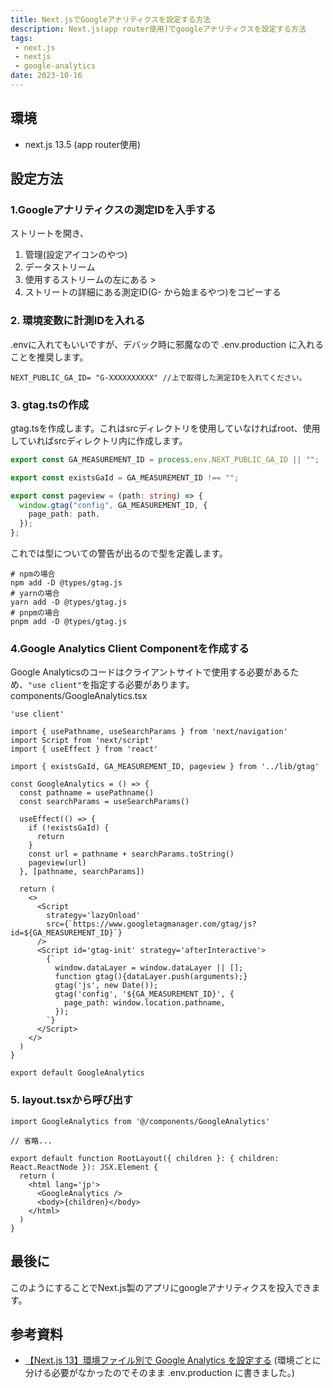 ```yaml
---
title: Next.jsでGoogleアナリティクスを設定する方法
description: Next.js(app router使用)でgoogleアナリティクスを設定する方法
tags:
 - next.js
 - nextjs
 - google-analytics
date: 2023-10-16
---
```


## 環境

- next.js 13.5 (app router使用)

## 設定方法
### 1.Googleアナリティクスの測定IDを入手する

ストリートを開き、
1. 管理(設定アイコンのやつ)
2. データストリーム
3. 使用するストリームの左にある >
4. ストリートの詳細にある測定ID(G- から始まるやつ)をコピーする

### 2. 環境変数に計測IDを入れる
.envに入れてもいいですが、デバック時に邪魔なので .env.production に入れることを推奨します。

```
NEXT_PUBLIC_GA_ID= "G-XXXXXXXXXX" //上で取得した測定IDを入れてください。
```

### 3. gtag.tsの作成
gtag.tsを作成します。これはsrcディレクトリを使用していなければroot、使用していればsrcディレクトリ内に作成します。

```ts
export const GA_MEASUREMENT_ID = process.env.NEXT_PUBLIC_GA_ID || "";

export const existsGaId = GA_MEASUREMENT_ID !== "";

export const pageview = (path: string) => {
  window.gtag("config", GA_MEASUREMENT_ID, {
    page_path: path,
  });
};
```
これでは型についての警告が出るので型を定義します。
```bach
# npmの場合
npm add -D @types/gtag.js
# yarnの場合
yarn add -D @types/gtag.js
# pnpmの場合
pnpm add -D @types/gtag.js
```

### 4.Google Analytics Client Componentを作成する
Google Analyticsのコードはクライアントサイトで使用する必要があるため、`"use client"`を指定する必要があります。
components/GoogleAnalytics.tsx
```tsx
'use client'

import { usePathname, useSearchParams } from 'next/navigation'
import Script from 'next/script'
import { useEffect } from 'react'

import { existsGaId, GA_MEASUREMENT_ID, pageview } from '../lib/gtag'

const GoogleAnalytics = () => {
  const pathname = usePathname()
  const searchParams = useSearchParams()

  useEffect(() => {
    if (!existsGaId) {
      return
    }
    const url = pathname + searchParams.toString()
    pageview(url)
  }, [pathname, searchParams])

  return (
    <>
      <Script
        strategy='lazyOnload'
        src={`https://www.googletagmanager.com/gtag/js?id=${GA_MEASUREMENT_ID}`}
      />
      <Script id='gtag-init' strategy='afterInteractive'>
        {`
          window.dataLayer = window.dataLayer || [];
          function gtag(){dataLayer.push(arguments);}
          gtag('js', new Date());
          gtag('config', '${GA_MEASUREMENT_ID}', {
            page_path: window.location.pathname,
          });
        `}
      </Script>
    </>
  )
}

export default GoogleAnalytics
```
### 5. layout.tsxから呼び出す

```tsx
import GoogleAnalytics from '@/components/GoogleAnalytics'

// 省略...

export default function RootLayout({ children }: { children: React.ReactNode }): JSX.Element {
  return (
    <html lang='jp'>
      <GoogleAnalytics />
      <body>{children}</body>
    </html>
  )
}
```

## 最後に
このようにすることでNext.js製のアプリにgoogleアナリティクスを投入できます。

## 参考資料
* [【Next.js 13】環境ファイル別で Google Analytics を設定する](https://zenn.dev/kazuki23/articles/4cc0cf35a20ac0) (環境ごとに分ける必要がなかったのでそのまま .env.production に書きました。)
